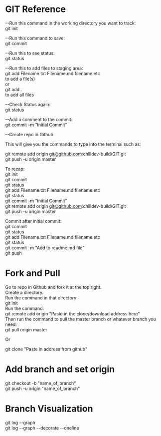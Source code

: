 # GIT Reference

--Run this command in the working directory you want to track:<br>
git init

--Run this command to save:<br>
git commit

--Run this to see status:<br>
git status

--Run this to add files to staging area:<br>
git add Filename.txt Filename.md filename.etc<br>
to add a file(s)<br>
or<br>
git add .<br>
to add all files<br>

--Check Status again:<br>
git status

--Add a comment to the commit:<br>
git commit -m "Initial Commit"

--Create repo in Github

This will give you the commands to type into the terminal such as:

git remote add origin git@github.com:chilldev-build/GIT.git<br>
git push -u origin master


To recap:<br>
git init<br>
git commit<br>
git status<br>
git add Filename.txt Filename.md filename.etc<br>
git status<br>
git commit -m "Initial Commit"<br>
git remote add origin git@github.com:chilldev-build/GIT.git<br>
git push -u origin master<br>

Commit after initial commit:<br>
git commit<br>
git status<br>
git add Filename.txt Filename.md filename.etc<br>
git status<br>
git commit -m "Add to readme.md file"<br>
git push<br>


# Fork and Pull

Go to repo in Github and fork it at the top right.<br>
Create a directory.<br>
Run the command in that directory:<br> 
git init<br>
Run the command:<br>
git remote add origin "Paste in the clone/download address here"<br>
Then run the command to pull the master branch or whatever branch you need:<br>
git pull origin master<br>

Or 

git clone "Paste in address from github"

# Add branch and set origin

git checkout -b "name_of_branch"<br>
git push -u origin "name_of_branch"<br>

# Branch Visualization

git log --graph<br>
git log --graph --decorate --oneline<br>
